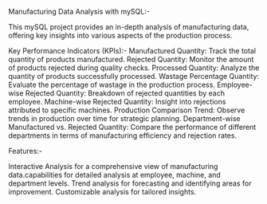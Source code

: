 Manufacturing Data Analysis with mySQL:- 

This mySQL project provides an in-depth analysis of manufacturing data, offering key insights into various aspects of the production process.

Key Performance Indicators (KPIs):- Manufactured Quantity: Track the total quantity of products manufactured.
Rejected Quantity: Monitor the amount of products rejected during quality checks.
Processed Quantity: Analyze the quantity of products successfully processed.
Wastage Percentage Quantity: Evaluate the percentage of wastage in the production process.
Employee-wise Rejected Quantity: Breakdown of rejected quantities by each employee.
Machine-wise Rejected Quantity: Insight into rejections attributed to specific machines.
Production Comparison Trend: Observe trends in production over time for strategic planning.
Department-wise Manufactured vs. Rejected Quantity: Compare the performance of different departments in terms of manufacturing efficiency and rejection rates.

Features:- 

Interactive Analysis for a comprehensive view of manufacturing data.capabilities for detailed analysis at employee, machine, and department levels. Trend analysis for forecasting and identifying areas for improvement. Customizable analysis for tailored insights.

